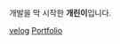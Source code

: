 개발을 막 시작한 **개린이**입니다.

[velog](https://velog.io/@dmsgur7112) [Portfolio](https://itmakesmesoft.github.io)
